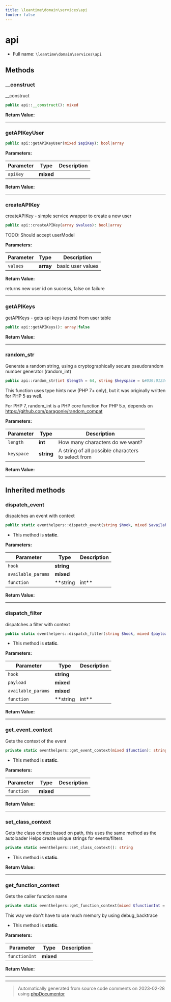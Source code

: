 ```yaml
---
title: \leantime\domain\services\api
footer: false
---
```


# api





* Full name: `\leantime\domain\services\api`



## Methods

### __construct

__construct

```php
public api::__construct(): mixed
```









**Return Value:**





---
### getAPIKeyUser



```php
public api::getAPIKeyUser(mixed $apiKey): bool|array
```








**Parameters:**

| Parameter | Type | Description |
|-----------|------|-------------|
| `apiKey` | **mixed** |  |


**Return Value:**





---
### createAPIKey

createAPIKey - simple service wrapper to create a new user

```php
public api::createAPIKey(array $values): bool|array
```

TODO: Should accept userModel






**Parameters:**

| Parameter | Type | Description |
|-----------|------|-------------|
| `values` | **array** | basic user values |


**Return Value:**

returns new user id on success, false on failure



---
### getAPIKeys

getAPIKeys - gets api keys (users) from user table

```php
public api::getAPIKeys(): array|false
```









**Return Value:**





---
### random_str

Generate a random string, using a cryptographically secure
pseudorandom number generator (random_int)

```php
public api::random_str(int $length = 64, string $keyspace = &#039;0123456789abcdefghijklmnopqrstuvwxyzABCDEFGHIJKLMNOPQRSTUVWXYZ&#039;): string
```

This function uses type hints now (PHP 7+ only), but it was originally
written for PHP 5 as well.

For PHP 7, random_int is a PHP core function
For PHP 5.x, depends on https://github.com/paragonie/random_compat






**Parameters:**

| Parameter | Type | Description |
|-----------|------|-------------|
| `length` | **int** | How many characters do we want? |
| `keyspace` | **string** | A string of all possible characters<br />to select from |


**Return Value:**





---


## Inherited methods

### dispatch_event

dispatches an event with context

```php
public static eventhelpers::dispatch_event(string $hook, mixed $available_params = [], string|int $function = null): void
```



* This method is **static**.




**Parameters:**

| Parameter | Type | Description |
|-----------|------|-------------|
| `hook` | **string** |  |
| `available_params` | **mixed** |  |
| `function` | **string|int** |  |


**Return Value:**





---
### dispatch_filter

dispatches a filter with context

```php
public static eventhelpers::dispatch_filter(string $hook, mixed $payload, mixed $available_params = [], string|int $function = null): mixed
```



* This method is **static**.




**Parameters:**

| Parameter | Type | Description |
|-----------|------|-------------|
| `hook` | **string** |  |
| `payload` | **mixed** |  |
| `available_params` | **mixed** |  |
| `function` | **string|int** |  |


**Return Value:**





---
### get_event_context

Gets the context of the event

```php
private static eventhelpers::get_event_context(mixed $function): string
```



* This method is **static**.




**Parameters:**

| Parameter | Type | Description |
|-----------|------|-------------|
| `function` | **mixed** |  |


**Return Value:**





---
### set_class_context

Gets the class context based on path, this uses the same method as the autoloader
Helps create unique strings for events/filters

```php
private static eventhelpers::set_class_context(): string
```



* This method is **static**.





**Return Value:**





---
### get_function_context

Gets the caller function name

```php
private static eventhelpers::get_function_context(mixed $functionInt = null): string
```

This way we don't have to use much memory by using debug_backtrace

* This method is **static**.




**Parameters:**

| Parameter | Type | Description |
|-----------|------|-------------|
| `functionInt` | **mixed** |  |


**Return Value:**





---


---
> Automatically generated from source code comments on 2023-02-28 using [phpDocumentor](http://www.phpdoc.org/)
